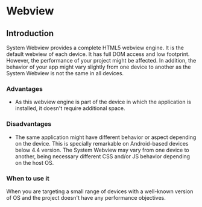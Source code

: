 Webview
==============

## Introduction

System Webview provides a complete HTML5 webview engine. It is the default webview of each device. It has full DOM access and low footprint. However, the performance of your project might be affected. In addition, the behavior of your app might vary slightly from one device to another as the System Webview is not the same in all devices.

### Advantages

* As this webview engine is part of the device in which the application is installed, it doesn't require additional space.

### Disadvantages

* The same application might have different behavior or aspect depending on the device. This is specially remarkable on Android-based devices below 4.4 version. The System Webview may vary from one device to another, being necessary different CSS and/or JS behavior depending on the host OS.

### When to use it

When you are targeting a small range of devices with a well-known version of OS and the project doesn't have any performance objectives.
